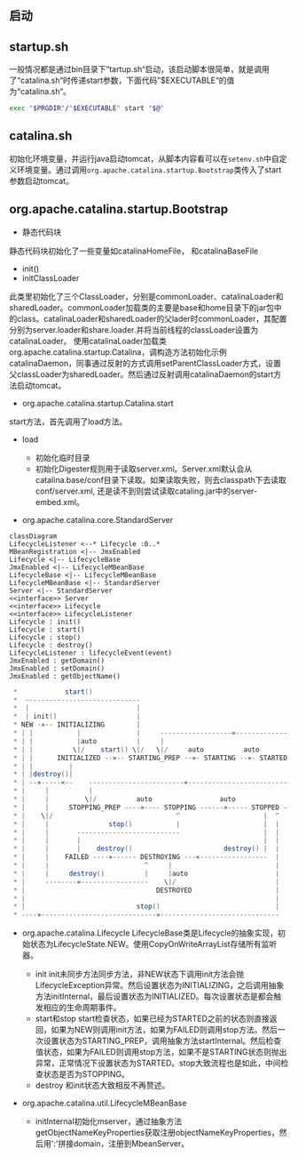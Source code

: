 ## 启动

## startup.sh

一般情况都是通过bin目录下“tartup.sh“启动，该启动脚本很简单，就是调用了“catalina.sh“时传递start参数，下面代码”$EXECUTABLE“的值为“catalina.sh“。
```bash
exec "$PRGDIR"/"$EXECUTABLE" start "$@"
```
## catalina.sh

初始化环境变量，并运行java启动tomcat，从脚本内容看可以在`setenv.sh`中自定义环境变量。通过调用`org.apache.catalina.startup.Bootstrap`类传入了start参数启动tomcat。

## org.apache.catalina.startup.Bootstrap
- 静态代码块

静态代码块初始化了一些变量如catalinaHomeFile， 和catalinaBaseFile

- init()
- initClassLoader

 此类里初始化了三个ClassLoader，分别是commonLoader、catalinaLoader和sharedLoader。commonLoader加载类的主要是base和home目录下的jar包中的class。catalinaLoader和sharedLoader的父lader时commonLoader，其配置分别为server.loader和share.loader.并将当前线程的classLoader设置为catalinaLoader。
 使用catalinaLoader加载类org.apache.catalina.startup.Catalina，调构造方法初始化示例catalinaDaemon，同事通过反射的方式调用setParentClassLoader方式，设置父classLoader为sharedLoader。然后通过反射调用catalinaDaemon的start方法启动tomcat。

- org.apache.catalina.startup.Catalina.start

start方法，首先调用了load方法。

- load
    + 初始化临时目录
    + 初始化Digester规则用于读取server.xml。Server.xml默认会从catalina.base/conf目录下读取。如果读取失败，则去classpath下去读取conf/server.xml, 还是读不到则尝试读取cataling.jar中的server-embed.xml。

- org.apache.catalina.core.StandardServer

```mermaid
classDiagram
LifecycleListener <--* Lifecycle :0..*
MBeanRegistration <|-- JmxEnabled
Lifecycle <|-- LifecycleBase
JmxEnabled <|-- LifecycleMBeanBase
LifecycleBase <|-- LifecycleMBeanBase
LifecycleMBeanBase <|-- StandardServer
Server <|-- StandardServer
<<interface>> Server
<<interface>> Lifecycle
<<interface>> LifecycleListener
Lifecycle : init()
Lifecycle : start()
Lifecycle : stop()
Lifecycle : destroy()
LifecycleListener : lifecycleEvent(event)
JmxEnabled : getDomain()
JmxEnabled : setDomain()
JmxEnabled : getObjectName()

```


```java
 *            start()
 *  -----------------------------
 *  |                           |
 *  | init()                    |
 * NEW -»-- INITIALIZING        |
 * | |           |              |     ------------------«-----------------------
 * | |           |auto          |     |                                        |
 * | |          \|/    start() \|/   \|/     auto          auto         stop() |
 * | |      INITIALIZED --»-- STARTING_PREP --»- STARTING --»- STARTED --»---  |
 * | |         |                                                            |  |
 * | |destroy()|                                                            |  |
 * | --»-----«--    ------------------------«--------------------------------  ^
 * |     |          |                                                          |
 * |     |         \|/          auto                 auto              start() |
 * |     |     STOPPING_PREP ----»---- STOPPING ------»----- STOPPED -----»-----
 * |    \|/                               ^                     |  ^
 * |     |               stop()           |                     |  |
 * |     |       --------------------------                     |  |
 * |     |       |                                              |  |
 * |     |       |    destroy()                       destroy() |  |
 * |     |    FAILED ----»------ DESTROYING ---«-----------------  |
 * |     |                        ^     |                          |
 * |     |     destroy()          |     |auto                      |
 * |     --------»-----------------    \|/                         |
 * |                                 DESTROYED                     |
 * |                                                               |
 * |                            stop()                             |
 * ----»-----------------------------»------------------------------
```

- org.apache.catalina.Lifecycle
   LifecycleBase类是Lifecycle的抽象实现，初始状态为LifecycleState.NEW。使用CopyOnWriteArrayList存储所有监听器。

   + init
    init未同步方法同步方法，非NEW状态下调用init方法会抛LifecycleException异常。然后设置状态为INITIALIZING，之后调用抽象方法initInternal，最后设置状态为INITIALIZED。每次设置状态是都会触发相应的生命周期事件。
   + start和stop
    start检查状态，如果已经为STARTED之前的状态则直接返回，如果为NEW则调用init方法，如果为FAILED则调用stop方法。然后一次设置状态为STARTING_PREP，调用抽象方法startInternal。然后检查值状态，如果为FAILED则调用stop方法，如果不是STARTING状态则抛出异常，正常情况下设置状态为STARTED。stop大致流程也是如此，中间检查状态是否为STOPPING。
    + destroy
    和init状态大致相反不再赘述。
- org.apache.catalina.util.LifecycleMBeanBase
    + initInternal初始化mserver，通过抽象方法getObjectNameKeyProperties获取注册objectNameKeyProperties，然后用':'拼接domain，注册到MbeanServer。